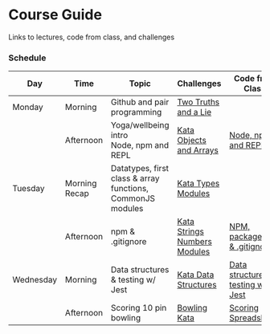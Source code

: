 # Course Guide
Links to lectures, code from class, and challenges

### Schedule

| Day                                                                                                              | Time        |  Topic                                                                 | Challenges                                                                                            | Code from Class | Video Lectures                                                                                                                                                                                                                                                                                      |
|------------------------------------------------------------------------------------------------------------------|-------------|------------------------------------------------------------------------|-------------------------------------------------------------------------------------------------------|----------|--------------------------------------------------------------------------------------------------------------------------------------------------------------------------------------------------------------------------------------------------------------------------------------------|
|Monday      | Morning     | Github and pair programming                                            | [Two Truths and a Lie](https://github.com/horoeka-2021/two-truths-and-a-lie)                |          |                                                                                                                                                                                                                                                                                            |
|                                                                                                                  | Afternoon   | Yoga/wellbeing intro<br> Node, npm and REPL                          | [Kata Objects and Arrays](https://github.com/horoeka-2021/kata-objects-and-arrays)          | [Node, npm and REPL](https://github.com/horoeka-2021/code-from-class/tree/main/week1/mon-pm)         | [Node, npm and REPL](https://www.youtube.com/watch?v=DPq7VNj2NgI&list=PL_AE4CqTqcwIzLS7JDbYprcQ6Kwd8pjM-&index=1)                                |
|Tuesday    | Morning Recap     | Datatypes, first class & array functions, CommonJS modules             | [Kata Types Modules](https://github.com/horoeka-2021/kata-types-modules)                    |          |[Data Types](https://www.youtube.com/watch?v=bejVI4FLv5o&list=PL_AE4CqTqcwIzLS7JDbYprcQ6Kwd8pjM-&index=3),<br> [Functions](https://www.youtube.com/watch?v=3SO_Wyv2vAE&list=PL_AE4CqTqcwIzLS7JDbYprcQ6Kwd8pjM-&index=4),<br> [Common JS Modules](https://www.youtube.com/watch?v=03Xc8Snd8B8&list=PL_AE4CqTqcwIzLS7JDbYprcQ6Kwd8pjM-&index=5)                                                                                                                                                                                                                                                                                           |
|                                                                                                                  | Afternoon   | npm & .gitignore                                                       | [Kata Strings Numbers Modules](https://github.com/horoeka-2021/kata-strings-numbers-modules)| [NPM, package.json & .gitignore](https://github.com/horoeka-2021/code-from-class/tree/main/week1/tue-pm)         |[NPM, package.json & .gitignore](https://www.youtube.com/watch?v=mMvqVSO0_ZI&list=PL_AE4CqTqcwIzLS7JDbYprcQ6Kwd8pjM-&index=6)  |
|Wednesday | Morning     | Data structures & testing w/ Jest                                      | [Kata Data Structures](https://github.com/horoeka-2021/kata-data-structures)                |[Data structures & testing w/ Jest](https://github.com/horoeka-2021/code-from-class/tree/main/week1/wed-am)          |[Data structures & testing w/ Jest](https://www.youtube.com/watch?v=MBil3v5hkbI&list=PL_AE4CqTqcwIzLS7JDbYprcQ6Kwd8pjM-&index=7)                                                                                                                                                                                                                                                                                            |
|                                                                                                                  | Afternoon   | Scoring 10 pin bowling                                                 | [Bowling Kata](https://github.com/horoeka-2021/bowling-kata)                                |[Scoring Spreadsheet](https://docs.google.com/spreadsheets/d/1AzTo3Hqsivv-WtcrFn4GBBdWoiJ4vgz2WeaUlQHGyvg/edit#gid=0)          |                                                                                                                                                                                                                                                                                            |
